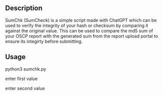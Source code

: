 ## Description
SumChk (SumCheck) is a simple script made with ChatGPT which can be used to verify the integrity of your hash or checksum by comparing it against the original value. This can be used to compare the md5 sum of your OSCP report with the generated sum from the report upload portal to ensure its integirty before submitting.

## Usage
python3 sumchk.py 

enter first value

enter second value
